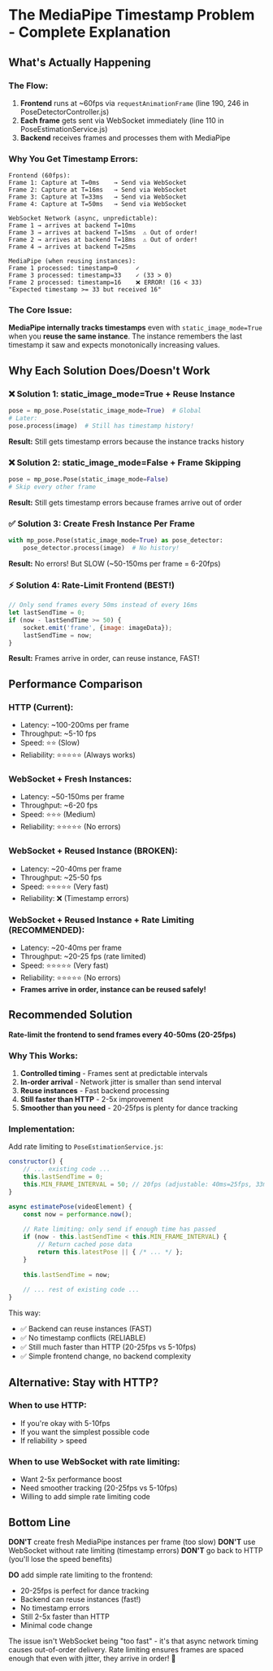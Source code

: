 # The MediaPipe Timestamp Problem - Complete Explanation

## What's Actually Happening

### The Flow:
1. **Frontend** runs at ~60fps via `requestAnimationFrame` (line 190, 246 in PoseDetectorController.js)
2. **Each frame** gets sent via WebSocket immediately (line 110 in PoseEstimationService.js)
3. **Backend** receives frames and processes them with MediaPipe

### Why You Get Timestamp Errors:

```
Frontend (60fps):
Frame 1: Capture at T=0ms    → Send via WebSocket
Frame 2: Capture at T=16ms   → Send via WebSocket
Frame 3: Capture at T=33ms   → Send via WebSocket
Frame 4: Capture at T=50ms   → Send via WebSocket

WebSocket Network (async, unpredictable):
Frame 1 → arrives at backend T=10ms
Frame 3 → arrives at backend T=15ms  ⚠️ Out of order!
Frame 2 → arrives at backend T=18ms  ⚠️ Out of order!
Frame 4 → arrives at backend T=25ms

MediaPipe (when reusing instances):
Frame 1 processed: timestamp=0     ✓
Frame 3 processed: timestamp=33    ✓ (33 > 0)
Frame 2 processed: timestamp=16    ❌ ERROR! (16 < 33)
"Expected timestamp >= 33 but received 16"
```

### The Core Issue:

**MediaPipe internally tracks timestamps** even with `static_image_mode=True` when you **reuse the same instance**. The instance remembers the last timestamp it saw and expects monotonically increasing values.

## Why Each Solution Does/Doesn't Work

### ❌ Solution 1: static_image_mode=True + Reuse Instance
```python
pose = mp_pose.Pose(static_image_mode=True)  # Global
# Later:
pose.process(image)  # Still has timestamp history!
```
**Result:** Still gets timestamp errors because the instance tracks history

### ❌ Solution 2: static_image_mode=False + Frame Skipping
```python
pose = mp_pose.Pose(static_image_mode=False)
# Skip every other frame
```
**Result:** Still gets timestamp errors because frames arrive out of order

### ✅ Solution 3: Create Fresh Instance Per Frame
```python
with mp_pose.Pose(static_image_mode=True) as pose_detector:
    pose_detector.process(image)  # No history!
```
**Result:** No errors! But SLOW (~50-150ms per frame = 6-20fps)

### ⚡ Solution 4: Rate-Limit Frontend (BEST!)
```javascript
// Only send frames every 50ms instead of every 16ms
let lastSendTime = 0;
if (now - lastSendTime >= 50) {
    socket.emit('frame', {image: imageData});
    lastSendTime = now;
}
```
**Result:** Frames arrive in order, can reuse instance, FAST!

## Performance Comparison

### HTTP (Current):
- Latency: ~100-200ms per frame
- Throughput: ~5-10 fps
- Speed: ⭐⭐ (Slow)
- Reliability: ⭐⭐⭐⭐⭐ (Always works)

### WebSocket + Fresh Instances:
- Latency: ~50-150ms per frame
- Throughput: ~6-20 fps
- Speed: ⭐⭐⭐ (Medium)
- Reliability: ⭐⭐⭐⭐⭐ (No errors)

### WebSocket + Reused Instance (BROKEN):
- Latency: ~20-40ms per frame
- Throughput: ~25-50 fps
- Speed: ⭐⭐⭐⭐⭐ (Very fast)
- Reliability: ❌ (Timestamp errors)

### WebSocket + Reused Instance + Rate Limiting (RECOMMENDED):
- Latency: ~20-40ms per frame
- Throughput: ~20-25 fps (rate limited)
- Speed: ⭐⭐⭐⭐⭐ (Very fast)
- Reliability: ⭐⭐⭐⭐⭐ (No errors)
- **Frames arrive in order, instance can be reused safely!**

## Recommended Solution

**Rate-limit the frontend to send frames every 40-50ms (20-25fps)**

### Why This Works:
1. **Controlled timing** - Frames sent at predictable intervals
2. **In-order arrival** - Network jitter is smaller than send interval
3. **Reuse instances** - Fast backend processing
4. **Still faster than HTTP** - 2-5x improvement
5. **Smoother than you need** - 20-25fps is plenty for dance tracking

### Implementation:
Add rate limiting to `PoseEstimationService.js`:

```javascript
constructor() {
    // ... existing code ...
    this.lastSendTime = 0;
    this.MIN_FRAME_INTERVAL = 50; // 20fps (adjustable: 40ms=25fps, 33ms=30fps)
}

async estimatePose(videoElement) {
    const now = performance.now();
    
    // Rate limiting: only send if enough time has passed
    if (now - this.lastSendTime < this.MIN_FRAME_INTERVAL) {
        // Return cached pose data
        return this.latestPose || { /* ... */ };
    }
    
    this.lastSendTime = now;
    
    // ... rest of existing code ...
}
```

This way:
- ✅ Backend can reuse instances (FAST)
- ✅ No timestamp conflicts (RELIABLE)
- ✅ Still much faster than HTTP (20-25fps vs 5-10fps)
- ✅ Simple frontend change, no backend complexity

## Alternative: Stay with HTTP?

### When to use HTTP:
- If you're okay with 5-10fps
- If you want the simplest possible code
- If reliability > speed

### When to use WebSocket with rate limiting:
- Want 2-5x performance boost
- Need smoother tracking (20-25fps vs 5-10fps)
- Willing to add simple rate limiting code

## Bottom Line

**DON'T** create fresh MediaPipe instances per frame (too slow)
**DON'T** use WebSocket without rate limiting (timestamp errors)
**DON'T** go back to HTTP (you'll lose the speed benefits)

**DO** add simple rate limiting to the frontend:
- 20-25fps is perfect for dance tracking
- Backend can reuse instances (fast!)
- No timestamp errors
- Still 2-5x faster than HTTP
- Minimal code change

The issue isn't WebSocket being "too fast" - it's that async network timing causes out-of-order delivery. Rate limiting ensures frames are spaced enough that even with jitter, they arrive in order! 🎯

